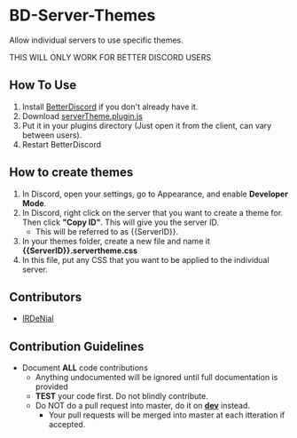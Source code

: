 # BD-Server-Themes
Allow individual servers to use specific themes.

THIS WILL ONLY WORK FOR BETTER DISCORD USERS

## How To Use
1. Install [BetterDiscord](https://betterdiscord.net/home/) if you don't already have it.
2. Download [serverTheme.plugin.js](https://raw.githubusercontent.com/IRDeNial/BD-Server-Themes/master/serverTheme.plugin.js)
3. Put it in your plugins directory (Just open it from the client, can vary between users).
4. Restart BetterDiscord

## How to create themes
1. In Discord, open your settings, go to Appearance, and enable **Developer Mode**.
2. In Discord, right click on the server that you want to create a theme for.  Then click **"Copy ID"**.  This will give you the server ID.
    * This will be referred to as {{ServerID}}.
3. In your themes folder, create a new file and name it **{{ServerID}}.servertheme.css**
4. In this file, put any CSS that you want to be applied to the individual server.

## Contributors
* [IRDeNial](https://github.com/IRDeNial/)

## Contribution Guidelines
* Document **ALL** code contributions
  * Anything undocumented will be ignored until full documentation is provided
  * **TEST** your code first.  Do not blindly contribute.
  * Do NOT do a pull request into master, do it on **[dev](https://github.com/IRDeNial/BD-Server-Themes/tree/dev)** instead.
    * Your pull requests will be merged into master at each itteration if accepted.
